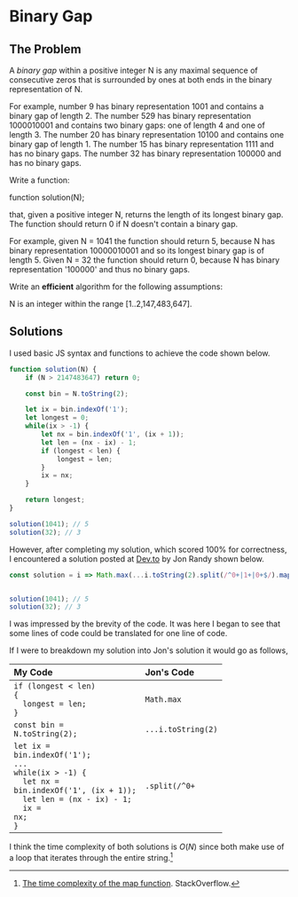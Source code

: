 # Binary Gap

## The Problem

A _binary gap_ within a positive integer N is any maximal sequence of consecutive zeros that is surrounded by ones at both ends in the binary representation of N.

For example, number 9 has binary representation 1001 and contains a binary gap of length 2. The number 529 has binary representation 1000010001 and contains two binary gaps: one of length 4 and one of length 3. The number 20 has binary representation 10100 and contains one binary gap of length 1. The number 15 has binary representation 1111 and has no binary gaps. The number 32 has binary representation 100000 and has no binary gaps.

Write a function:

function solution(N);

that, given a positive integer N, returns the length of its longest binary gap. The function should return 0 if N doesn't contain a binary gap.

For example, given N = 1041 the function should return 5, because N has binary representation 10000010001 and so its longest binary gap is of length 5. Given N = 32 the function should return 0, because N has binary representation '100000' and thus no binary gaps.

Write an **efficient** algorithm for the following assumptions:

N is an integer within the range [1..2,147,483,647].

## Solutions

I used basic JS syntax and functions to achieve the code shown below.

```js
function solution(N) {
    if (N > 2147483647) return 0;

    const bin = N.toString(2);

    let ix = bin.indexOf('1');
    let longest = 0;
    while(ix > -1) {
        let nx = bin.indexOf('1', (ix + 1));
        let len = (nx - ix) - 1;
        if (longest < len) {
            longest = len;
        }
        ix = nx;
    }

    return longest;
}

solution(1041); // 5
solution(32); // 3
```

However, after completing my solution, which scored 100% for correctness, I encountered a solution posted at [Dev.to](https://dev.to/_algowhacks/solving-for-binary-gap-using-javascript-a1p) by Jon Randy shown below.

```js
const solution = i => Math.max(...i.toString(2).split(/^0+|1+|0+$/).map(s => s.length));


solution(1041); // 5
solution(32); // 3
```

I was impressed by the brevity of the code. It was here I began to see that some lines of code could be translated for one line of code.

If I were to breakdown my solution into Jon's solution it would go as follows,

| My Code                                                                   | Jon's Code            |
|:--------------------------------------------------------------------------|:----------------------|
| <code>if (longest < len) {<br />&nbsp;&nbsp;longest = len;<br />}</code>  | `Math.max`            |
| <code>const bin = N.toString(2);</code>                                   | `...i.toString(2)`    |
| <code>let ix = bin.indexOf('1');<br />...<br />while(ix > -1) {<br />&nbsp;&nbsp;let nx = bin.indexOf('1', (ix + 1));<br />&nbsp;&nbsp;let len = (nx - ix) - 1;<br />&nbsp;&nbsp;ix = nx;<br />}</code> | <code>.split(/^0+|1+|0+$/).map(s => s.length)</code> |

I think the time complexity of both solutions is $O(N)$ since both make use of a loop that iterates through the entire string.[^1]

[^1]: [The time complexity of the map function](https://stackoverflow.com/questions/50244343/the-time-complexity-of-the-map-function#:~:text=Array.,complexity%20of%20O(n).). StackOverflow.